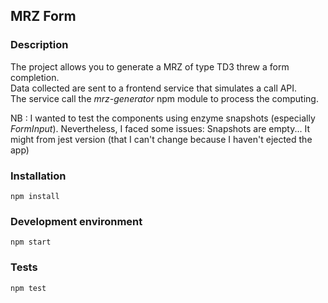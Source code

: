 ## MRZ Form

### Description

The project allows you to generate a MRZ of type TD3 threw a form completion.</br>
Data collected are sent to a frontend service that simulates a call API.</br>
The service call the _mrz-generator_ npm module to process the computing.

NB : I wanted to test the components using enzyme snapshots (especially _FormInput_).
Nevertheless, I faced some issues: Snapshots are empty... It might from jest version (that I can't change because I haven't ejected the app)

### Installation

```
npm install
```

### Development environment

```
npm start
```

### Tests

```
npm test
```
